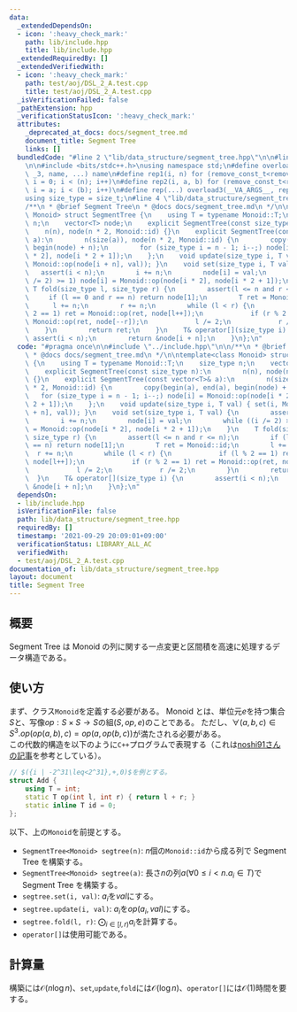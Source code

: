 ```yaml
---
data:
  _extendedDependsOn:
  - icon: ':heavy_check_mark:'
    path: lib/include.hpp
    title: lib/include.hpp
  _extendedRequiredBy: []
  _extendedVerifiedWith:
  - icon: ':heavy_check_mark:'
    path: test/aoj/DSL_2_A.test.cpp
    title: test/aoj/DSL_2_A.test.cpp
  _isVerificationFailed: false
  _pathExtension: hpp
  _verificationStatusIcon: ':heavy_check_mark:'
  attributes:
    _deprecated_at_docs: docs/segment_tree.md
    document_title: Segment Tree
    links: []
  bundledCode: "#line 2 \"lib/data_structure/segment_tree.hpp\"\n\n#line 2 \"lib/include.hpp\"\
    \n\n#include <bits/stdc++.h>\nusing namespace std;\n#define overload3(_NULL, _2,\
    \ _3, name, ...) name\n#define rep1(i, n) for (remove_const_t<remove_reference_t<decltype(n)>>\
    \ i = 0; i < (n); i++)\n#define rep2(i, a, b) for (remove_const_t<remove_reference_t<decltype(b)>>\
    \ i = a; i < (b); i++)\n#define rep(...) overload3(__VA_ARGS__, rep2, rep1)(__VA_ARGS__)\n\
    using size_type = size_t;\n#line 4 \"lib/data_structure/segment_tree.hpp\"\n\n\
    /**\n * @brief Segment Tree\n * @docs docs/segment_tree.md\n */\n\ntemplate<class\
    \ Monoid> struct SegmentTree {\n    using T = typename Monoid::T;\n    size_type\
    \ n;\n    vector<T> node;\n    explicit SegmentTree(const size_type n):\n    \
    \    n(n), node(n * 2, Monoid::id) {}\n    explicit SegmentTree(const vector<T>&\
    \ a):\n        n(size(a)), node(n * 2, Monoid::id) {\n        copy(begin(a), end(a),\
    \ begin(node) + n);\n        for (size_type i = n - 1; i--;) node[i] = Monoid::op(node[i\
    \ * 2], node[i * 2 + 1]);\n    };\n    void update(size_type i, T val) { set(i,\
    \ Monoid::op(node[i + n], val)); }\n    void set(size_type i, T val) {\n     \
    \   assert(i < n);\n        i += n;\n        node[i] = val;\n        while ((i\
    \ /= 2) >= 1) node[i] = Monoid::op(node[i * 2], node[i * 2 + 1]);\n    }\n   \
    \ T fold(size_type l, size_type r) {\n        assert(l <= n and r <= n);\n   \
    \     if (l == 0 and r == n) return node[1];\n        T ret = Monoid::id;\n  \
    \      l += n;\n        r += n;\n        while (l < r) {\n            if (l %\
    \ 2 == 1) ret = Monoid::op(ret, node[l++]);\n            if (r % 2 == 1) ret =\
    \ Monoid::op(ret, node[--r]);\n            l /= 2;\n            r /= 2;\n    \
    \    }\n        return ret;\n    }\n    T& operator[](size_type i) {\n       \
    \ assert(i < n);\n        return &node[i + n];\n    }\n};\n"
  code: "#pragma once\n\n#include \"../include.hpp\"\n\n/**\n * @brief Segment Tree\n\
    \ * @docs docs/segment_tree.md\n */\n\ntemplate<class Monoid> struct SegmentTree\
    \ {\n    using T = typename Monoid::T;\n    size_type n;\n    vector<T> node;\n\
    \    explicit SegmentTree(const size_type n):\n        n(n), node(n * 2, Monoid::id)\
    \ {}\n    explicit SegmentTree(const vector<T>& a):\n        n(size(a)), node(n\
    \ * 2, Monoid::id) {\n        copy(begin(a), end(a), begin(node) + n);\n     \
    \   for (size_type i = n - 1; i--;) node[i] = Monoid::op(node[i * 2], node[i *\
    \ 2 + 1]);\n    };\n    void update(size_type i, T val) { set(i, Monoid::op(node[i\
    \ + n], val)); }\n    void set(size_type i, T val) {\n        assert(i < n);\n\
    \        i += n;\n        node[i] = val;\n        while ((i /= 2) >= 1) node[i]\
    \ = Monoid::op(node[i * 2], node[i * 2 + 1]);\n    }\n    T fold(size_type l,\
    \ size_type r) {\n        assert(l <= n and r <= n);\n        if (l == 0 and r\
    \ == n) return node[1];\n        T ret = Monoid::id;\n        l += n;\n      \
    \  r += n;\n        while (l < r) {\n            if (l % 2 == 1) ret = Monoid::op(ret,\
    \ node[l++]);\n            if (r % 2 == 1) ret = Monoid::op(ret, node[--r]);\n\
    \            l /= 2;\n            r /= 2;\n        }\n        return ret;\n  \
    \  }\n    T& operator[](size_type i) {\n        assert(i < n);\n        return\
    \ &node[i + n];\n    }\n};\n"
  dependsOn:
  - lib/include.hpp
  isVerificationFile: false
  path: lib/data_structure/segment_tree.hpp
  requiredBy: []
  timestamp: '2021-09-29 20:09:01+09:00'
  verificationStatus: LIBRARY_ALL_AC
  verifiedWith:
  - test/aoj/DSL_2_A.test.cpp
documentation_of: lib/data_structure/segment_tree.hpp
layout: document
title: Segment Tree
---
```


## 概要

Segment Tree は Monoid の列に関する一点変更と区間積を高速に処理するデータ構造である。

## 使い方

まず、クラス`Monoid`を定義する必要がある。 Monoid とは、単位元$e$を持つ集合$S$と、写像$op:S\times S\rightarrow S$の組$(S, op, e)$のことである。 ただし、$\forall(
a,b,c)\in S^3. op(op(a,b),c)=op(a,op(b,c))$が満たされる必要がある。  
この代数的構造を以下のように`C++`プログラムで表現する（これは[noshi91さんの記事](https://noshi91.hatenablog.com/entry/2020/04/22/212649)を参考としている）。

```c++
// $({i | -2^31\leq<2^31},+,0)$を例とする。
struct Add {
    using T = int;
    static T op(int l, int r) { return l + r; }
    static inline T id = 0;
};
```

以下、上の`Monoid`を前提とする。

- `SegmentTree<Monoid> segtree(n)`: $n$個の`Monoid::id`から成る列で Segment Tree を構築する。
- `SegmentTree<Monoid> segtree(a)`: 長さ$n$の列$a$($\forall 0\leq i<n. a_i\in T$)で Segment Tree を構築する。
- `segtree.set(i, val)`: $a_i$を$val$にする。
- `segtree.update(i, val)`: $a_i$を$op(a_i,val)$にする。
- `segtree.fold(l, r)`: $\bigodot_{i\in[l,r)}a_i$を計算する。
- `operator[]`は使用可能である。

## 計算量

構築には$\mathcal{O}(n\log n)$、`set`,`update`,`fold`には$\mathcal{O}(\log n)$、`operator[]`には$\mathcal{O}(1)$時間を要する。
